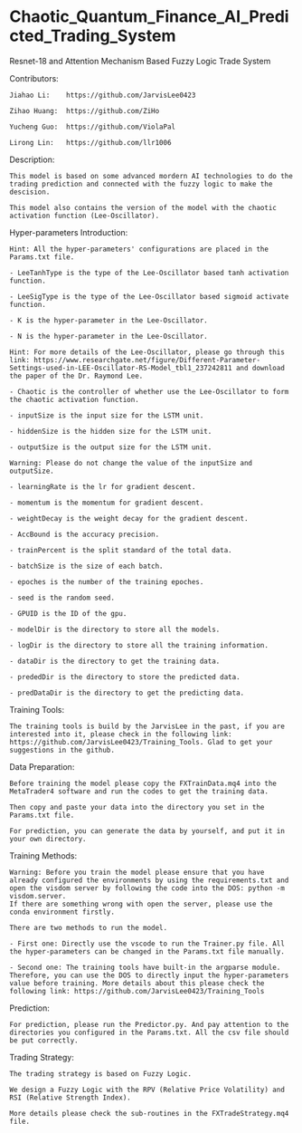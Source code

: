 # Chaotic_Quantum_Finance_AI_Predicted_Trading_System
 Resnet-18 and Attention Mechanism Based Fuzzy Logic Trade System

Contributors:

    Jiahao Li:    https://github.com/JarvisLee0423

    Zihao Huang:  https://github.com/ZiHo

    Yucheng Guo:  https://github.com/ViolaPal

    Lirong Lin:   https://github.com/llr1006  

Description:

    This model is based on some advanced mordern AI technologies to do the trading prediction and connected with the fuzzy logic to make the descision.

    This model also contains the version of the model with the chaotic activation function (Lee-Oscillator).

Hyper-parameters Introduction:

    Hint: All the hyper-parameters' configurations are placed in the Params.txt file.

    - LeeTanhType is the type of the Lee-Oscillator based tanh activation function.

    - LeeSigType is the type of the Lee-Oscillator based sigmoid activate function.

    - K is the hyper-parameter in the Lee-Oscillator.

    - N is the hyper-parameter in the Lee-Oscillator.

    Hint: For more details of the Lee-Oscillator, please go through this link: https://www.researchgate.net/figure/Different-Parameter-Settings-used-in-LEE-Oscillator-RS-Model_tbl1_237242811 and download the paper of the Dr. Raymond Lee.

    - Chaotic is the controller of whether use the Lee-Oscillator to form the chaotic activation function.

    - inputSize is the input size for the LSTM unit.

    - hiddenSize is the hidden size for the LSTM unit.

    - outputSize is the output size for the LSTM unit.
    
    Warning: Please do not change the value of the inputSize and outputSize.

    - learningRate is the lr for gradient descent.

    - momentum is the momentum for gradient descent.

    - weightDecay is the weight decay for the gradient descent.

    - AccBound is the accuracy precision.

    - trainPercent is the split standard of the total data.

    - batchSize is the size of each batch.

    - epoches is the number of the training epoches.

    - seed is the random seed.

    - GPUID is the ID of the gpu.

    - modelDir is the directory to store all the models.

    - logDir is the directory to store all the training information.

    - dataDir is the directory to get the training data.

    - prededDir is the directory to store the predicted data.

    - predDataDir is the directory to get the predicting data.

Training Tools:

    The training tools is build by the JarvisLee in the past, if you are interested into it, please check in the following link: https://github.com/JarvisLee0423/Training_Tools. Glad to get your suggestions in the github.

Data Preparation:

    Before training the model please copy the FXTrainData.mq4 into the MetaTrader4 software and run the codes to get the training data.

    Then copy and paste your data into the directory you set in the Params.txt file.

    For prediction, you can generate the data by yourself, and put it in your own directory.

Training Methods:

    Warning: Before you train the model please ensure that you have already configured the environments by using the requirements.txt and open the visdom server by following the code into the DOS: python -m visdom.server.
    If there are something wrong with open the server, please use the conda environment firstly.

    There are two methods to run the model.

    - First one: Directly use the vscode to run the Trainer.py file. All the hyper-parameters can be changed in the Params.txt file manually.

    - Second one: The training tools have built-in the argparse module. Therefore, you can use the DOS to directly input the hyper-parameters value before training. More details about this please check the following link: https://github.com/JarvisLee0423/Training_Tools

Prediction:

    For prediction, please run the Predictor.py. And pay attention to the directories you configured in the Params.txt. All the csv file should be put correctly.

Trading Strategy:

    The trading strategy is based on Fuzzy Logic.

    We design a Fuzzy Logic with the RPV (Relative Price Volatility) and RSI (Relative Strength Index).

    More details please check the sub-routines in the FXTradeStrategy.mq4 file.
